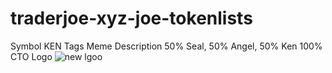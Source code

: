 # traderjoe-xyz-joe-tokenlists
Symbol KEN Tags Meme
Description 50% Seal, 50% Angel, 50% Ken 100% CTO
Logo ![new lgoo](https://github.com/user-attachments/assets/42f7d5a4-a903-4fff-96b2-5e1b86dd3b89)
